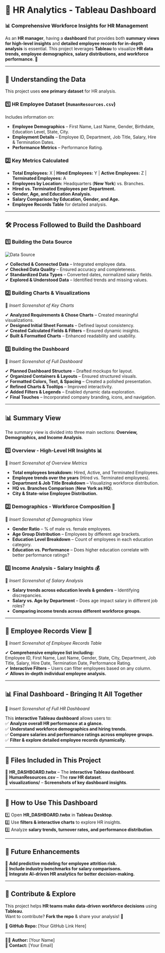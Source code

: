 # 🏢 HR Analytics - Tableau Dashboard  

### 📊 Comprehensive Workforce Insights for HR Management  

As an **HR manager**, having a **dashboard** that provides both **summary views for high-level insights** and **detailed employee records for in-depth analysis** is essential. This project leverages **Tableau** to visualize **HR data trends, employee demographics, salary distributions, and workforce performance**. 🚀  

---

## 📂 Understanding the Data  

This project uses **one primary dataset** for HR analysis.  

### 1️⃣ HR Employee Dataset (`HumanResources.csv`)  
Includes information on:  
- **Employee Demographics** – First Name, Last Name, Gender, Birthdate, Education Level, State, City.  
- **Employment Details** – Employee ID, Department, Job Title, Salary, Hire & Termination Dates.  
- **Performance Metrics** – Performance Rating.  

### 2️⃣ Key Metrics Calculated  
- **Total Employees:** X | **Hired Employees:** Y | **Active Employees:** Z | **Terminated Employees:** A  
- **Employees by Location:** Headquarters (**New York**) vs. Branches.  
- **Hired vs. Terminated Employees per Department.**  
- **Gender, Age, and Education Analysis.**  
- **Salary Comparison by Education, Gender, and Age.**  
- **Employee Records Table** for detailed analysis.  

---

## 🛠 Process Followed to Build the Dashboard  

### 1️⃣ Building the Data Source  
![Data Source](visualizations/Screenshot_2025-03-17_095112.png)  

✔ **Collected & Connected Data** – Integrated employee data.  
✔ **Checked Data Quality** – Ensured accuracy and completeness.  
✔ **Standardized Data Types** – Converted dates, normalized salary fields.  
✔ **Explored & Understood Data** – Identified trends and missing values.  

### 2️⃣ Building Charts & Visualizations  
📌 _Insert Screenshot of Key Charts_  

✔ **Analyzed Requirements & Chose Charts** – Created meaningful visualizations.  
✔ **Designed Initial Sheet Formats** – Defined layout consistency.  
✔ **Created Calculated Fields & Filters** – Ensured dynamic insights.  
✔ **Built & Formatted Charts** – Enhanced readability and usability.  

### 3️⃣ Building the Dashboard  
📌 _Insert Screenshot of Full Dashboard_  

✔ **Planned Dashboard Structure** – Drafted mockups for layout.  
✔ **Organized Containers & Layouts** – Ensured structured visuals.  
✔ **Formatted Colors, Text, & Spacing** – Created a polished presentation.  
✔ **Refined Charts & Tooltips** – Improved interactivity.  
✔ **Added Filters & Legends** – Enabled dynamic data exploration.  
✔ **Final Touches** – Incorporated company branding, icons, and navigation.  

---

## 📊 Summary View  

The summary view is divided into three main sections: **Overview, Demographics, and Income Analysis**.  

### 1️⃣ Overview - High-Level HR Insights 📊  
📌 _Insert Screenshot of Overview Metrics_  

- **Total employees breakdown:** Hired, Active, and Terminated Employees.  
- **Employee trends over the years** (Hired vs. Terminated employees).  
- **Department & Job Title Breakdown** – Visualizing workforce distribution.  
- **HQ vs. Branches Comparison** (**New York as HQ**).  
- **City & State-wise Employee Distribution.**  

### 2️⃣ Demographics - Workforce Composition 👥  
📌 _Insert Screenshot of Demographics View_  

- **Gender Ratio** – % of male vs. female employees.  
- **Age Group Distribution** – Employees by different age brackets.  
- **Education Level Breakdown** – Count of employees in each education category.  
- **Education vs. Performance** – Does higher education correlate with better performance ratings?  

### 3️⃣ Income Analysis - Salary Insights 💰  
📌 _Insert Screenshot of Salary Analysis_  

- **Salary trends across education levels & genders** – Identifying discrepancies.  
- **Salary vs. Age by Department** – Does age impact salary in different job roles?  
- **Comparing income trends across different workforce groups.**  

---

## 📜 Employee Records View 📑  
📌 _Insert Screenshot of Employee Records Table_  

✔ **Comprehensive employee list including:**  
Employee ID, First Name, Last Name, Gender, State, City, Department, Job Title, Salary, Hire Date, Termination Date, Performance Rating.  
✔ **Interactive Filters** – Users can filter employees based on any column.  
✔ **Allows in-depth individual employee analysis.**  

---

## 📊 Final Dashboard - Bringing It All Together  
📌 _Insert Screenshot of Full HR Dashboard_  

This **interactive Tableau dashboard** allows users to:  
✅ **Analyze overall HR performance at a glance.**  
✅ **Understand workforce demographics and hiring trends.**  
✅ **Compare salaries and performance ratings across employee groups.**  
✅ **Filter & explore detailed employee records dynamically.**  

---

## 📂 Files Included in This Project  

📁 **HR_DASHBOARD.twbx** – The **interactive Tableau dashboard**.  
📁 **HumanResources.csv** – The **raw HR dataset**.  
📁 **visualizations/** – **Screenshots of key dashboard insights**.  

---

## 🔧 How to Use This Dashboard  

1️⃣ Open **HR_DASHBOARD.twbx** in **Tableau Desktop**.  
2️⃣ Use **filters & interactive charts** to explore HR insights.  
3️⃣ Analyze **salary trends, turnover rates, and performance distribution**.  

---

## 🚀 Future Enhancements  

📌 **Add predictive modeling for employee attrition risk.**  
📌 **Include industry benchmarks for salary comparisons.**  
📌 **Integrate AI-driven HR analytics for better decision-making.**  

---

## 🎯 Contribute & Explore  

This project helps **HR teams make data-driven workforce decisions** using **Tableau**.  
Want to contribute? **Fork the repo** & share your analysis! 🚀  

📌 **GitHub Repo:** [Your GitHub Link Here]  

---

👨‍💻 **Author:** [Your Name]  
📧 **Contact:** [Your Email]  
